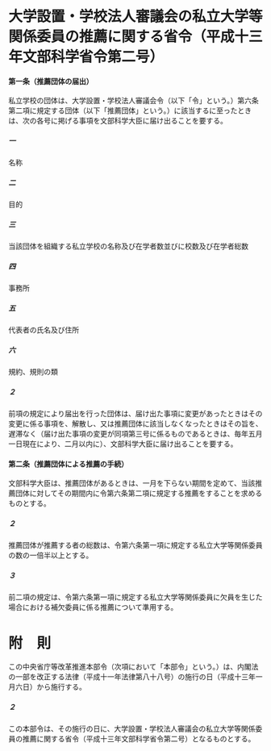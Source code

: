 # 大学設置・学校法人審議会の私立大学等関係委員の推薦に関する省令（平成十三年文部科学省令第二号）
#### 第一条（推薦団体の届出）
私立学校の団体は、大学設置・学校法人審議会令（以下「令」という。）第六条第二項に規定する団体（以下「推薦団体」という。）に該当するに至ったときは、次の各号に掲げる事項を文部科学大臣に届け出ることを要する。
##### 一
名称
##### 二
目的
##### 三
当該団体を組織する私立学校の名称及び在学者数並びに校数及び在学者総数
##### 四
事務所
##### 五
代表者の氏名及び住所
##### 六
規約、規則の類
##### ２
前項の規定により届出を行った団体は、届け出た事項に変更があったときはその変更に係る事項を、解散し、又は推薦団体に該当しなくなったときはその旨を、遅滞なく（届け出た事項の変更が同項第三号に係るものであるときは、毎年五月一日現在により、二月以内に）、文部科学大臣に届け出ることを要する。
#### 第二条（推薦団体による推薦の手続）
文部科学大臣は、推薦団体があるときは、一月を下らない期間を定めて、当該推薦団体に対してその期間内に令第六条第二項に規定する推薦をすることを求めるものとする。
##### ２
推薦団体が推薦する者の総数は、令第六条第一項に規定する私立大学等関係委員の数の一倍半以上とする。
##### ３
前二項の規定は、令第六条第一項に規定する私立大学等関係委員に欠員を生じた場合における補欠委員に係る推薦について準用する。
# 附　則
この中央省庁等改革推進本部令（次項において「本部令」という。）は、内閣法の一部を改正する法律（平成十一年法律第八十八号）の施行の日（平成十三年一月六日）から施行する。
##### ２
この本部令は、その施行の日に、大学設置・学校法人審議会の私立大学等関係委員の推薦に関する省令（平成十三年文部科学省令第二号）となるものとする。

